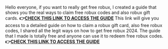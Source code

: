 Hello everyone, if you want to really get free robux, I created a guide that shows you the real ways to claim free robux codes and also robux gift cards.
**👉[CHECK THIS LINK TO ACCESS THE GUIDE](https://earndigitalgiftcards.github.io/earndigitalgiftcards/)** 
This link will give you access to a detailed guide on how to claim a robux gift card, also free robux codes, I shared all the legit ways on how to get free robux 2024.
The guide that I made is totally free and anyone can use it to redeem free robux codes. **👉[CHECK THIS LINK TO ACCESS THE GUIDE](https://earndigitalgiftcards.github.io/earndigitalgiftcards/)**
